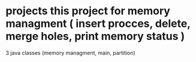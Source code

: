 # projects this project for memory managment ( insert procces, delete, merge holes, print memory status )
3 java classes (memory managment, main, partition)
